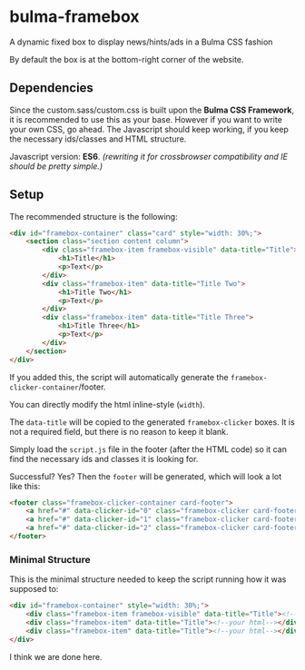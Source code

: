 # bulma-framebox

A dynamic fixed box to display news/hints/ads in a Bulma CSS fashion

By default the box is at the bottom-right corner of the website.

## Dependencies
Since the custom.sass/custom.css is built upon the **Bulma CSS Framework**,
it is recommended to use this as your base. However if you want to write
your own CSS, go ahead.
The Javascript should keep working,
if you keep the necessary ids/classes and HTML structure.

Javascript version: **ES6**.
_(rewriting it for crossbrowser compatibility and IE should be pretty simple.)_

## Setup

The recommended structure is the following:

```html
<div id="framebox-container" class="card" style="width: 30%;">
    <section class="section content column">
        <div class="framebox-item framebox-visible" data-title="Title">
            <h1>Title</h1>
            <p>Text</p>
        </div>
        <div class="framebox-item" data-title="Title Two">
            <h1>Title Two</h1>
            <p>Text</p>
        </div>
        <div class="framebox-item" data-title="Title Three">
            <h1>Title Three</h1>
            <p>Text</p>
        </div>
    </section>
</div>
```

If you added this, the script will automatically generate
the `framebox-clicker-container`/footer.

You can directly modify the html inline-style (`width`).

The `data-title` will be copied to the generated `framebox-clicker` boxes.
It is not a required field, but there is no reason to keep it blank.

Simply load the `script.js` file in the footer (after the HTML code) so
it can find the necessary ids and classes it is looking for.

Successful? Yes?
Then the `footer` will be generated, which will look a lot like this:

```html
<footer class="framebox-clicker-container card-footer">
    <a href="#" data-clicker-id="0" class="framebox-clicker card-footer-item">First</a>
    <a href="#" data-clicker-id="1" class="framebox-clicker card-footer-item">Second</a>
    <a href="#" data-clicker-id="2" class="framebox-clicker card-footer-item">Third</a>
</footer>
```

### Minimal Structure

This is the minimal structure needed to keep the script running how it was supposed to:

```HTML
<div id="framebox-container" style="width: 30%;">
    <div class="framebox-item framebox-visible" data-title="Title"><!--your html--></div>
    <div class="framebox-item" data-title="Title"><!--your html--></div>
    <div class="framebox-item" data-title="Title"><!--your html--></div>
</div>
```

I think we are done here.